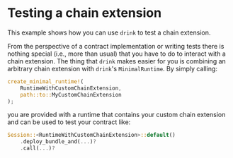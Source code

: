 # Testing a chain extension

This example shows how you can use `drink` to test a chain extension.

From the perspective of a contract implementation or writing tests there is nothing special (i.e., more than usual) that you have to do to interact with a chain extension.
The thing that `drink` makes easier for you is combining an arbitrary chain extension with `drink`'s `MinimalRuntime`.
By simply calling:

```rust
create_minimal_runtime!(
    RuntimeWithCustomChainExtension,
    path::to::MyCustomChainExtension
);
```

you are provided with a runtime that contains your custom chain extension and can be used to test your contract like:

```rust
Session::<RuntimeWithCustomChainExtension>::default()
    .deploy_bundle_and(...)?
    .call(...)?
```
